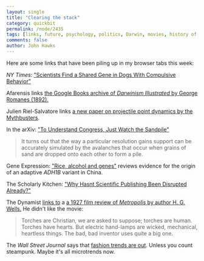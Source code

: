 ```yaml
---
layout: single 
title: "Clearing the stack" 
category: quickbit
permalink: /node/2435
tags: [links, future, psychology, politics, Darwin, movies, history of biology, tv] 
comments: false 
author: John Hawks 
---
```


Here are some links that have been piling up in my browser tabs this week: 

<i>NY Times:</i> <a href="http://www.nytimes.com/2010/01/19/science/19dogs.html">"Scientists Find a Shared Gene in Dogs With Compulsive Behavior"</a>

Afarensis links <a href="http://afarensis99.wordpress.com/2010/01/19/darwinism-illustrated/#comment-8967">the Google Books archive of <i>Darwinism Illustrated</i> by George Romanes (1892).</a>

Julien Riel-Salvatore links <a href="http://averyremoteperiodindeed.blogspot.com/2010/01/prehistoric-ballistics-or-mythbusters.html">a new paper on projectile point dynamics by the Mythbusters</a>. 

In the arXiv: <a href="http://technologyreview.com/blog/arxiv/24711/">"To Understand Congress, Just Watch the Sandpile"</a>

<blockquote>It turns out that the way a particular resolution gains support can be accurately simulated by the avalanches that occur when grains of sand are dropped onto each other to form a pile.</blockquote>

Gene Expression: <a href="http://scienceblogs.com/gnxp/2010/01/rice_alcohol_and_genes.php">"Rice, alcohol and genes"</a> reviews evidence for the origin of an adaptive <i>ADH1B</i> variant in China. 

The Scholarly Kitchen: <a href="http://scholarlykitchen.sspnet.org/2010/01/04/why-hasnt-scientific-publishing-been-disrupted-already/">"Why Hasnt Scientific Publishing Been Disrupted Already?"</a>

The Dynamist <a href="http://www.dynamist.com/weblog/archives/003058.html">links to</a> a <a href="http://erkelzaar.tsudao.com/reviews/H.G.Wells_on_Metropolis%201927.htm">a 1927 film review of <i>Metropolis</i> by author H. G. Wells.</a> He didn't like the movie: 

<blockquote>Torches are Christian, we are asked to suppose; torches are human. Torches have hearts. But electric hand-lamps are wicked, mechanical, heartless things. The bad, bad inventor uses quite a big one. </blockquote>

The <i>Wall Street Journal</i> says that <a href="http://online.wsj.com/article/SB20001424052748704320104575015141536429662.html#mod=todays_us_opinion">fashion trends are out</a>. Unless you count steampunk. Maybe it's all microtrends now. 

